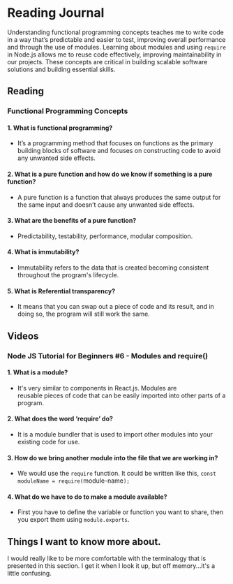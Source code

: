 # Reading Journal

Understanding functional programming concepts teaches me to write code in a way that’s predictable and easier to test, improving overall performance and through the use of  modules. Learning about modules and using `require` in Node.js allows me to reuse code effectively, improving maintainability in our projects. These concepts are critical in building scalable software solutions and building essential skills.

## Reading

### Functional Programming Concepts

#### 1. What is functional programming?

- It’s a programming method that focuses on functions as the primary building blocks of software and focuses on constructing code to avoid any unwanted side effects.

#### 2. What is a pure function and how do we know if something is a pure function?

- A pure function is a function that always produces the same output for the same input and doesn’t cause any unwanted side effects.

#### 3. What are the benefits of a pure function?

- Predictability, testability, performance, modular composition.

#### 4. What is immutability?

- Immutability refers to the data that is created becoming consistent throughout the program's lifecycle.

#### 5. What is Referential transparency?

- It means that you can swap out a piece of code and its result, and in doing so, the program will still work the same.

## Videos

### Node JS Tutorial for Beginners #6 - Modules and require()

#### 1. What is a module?

- It's very similar to components in React.js. Modules are reusable pieces of code that can be easily imported into other parts of a program.

#### 2. What does the word ‘require’ do?

- It is a module bundler that is used to import other modules into your existing code for use.

#### 3. How do we bring another module into the file that we are working in?

- We would use the `require` function. It could be written like this, `const moduleName = require(`module-name`);`

#### 4. What do we have to do to make a module available?

- First you have to define the variable or function you want to share, then you export them using `module.exports`.

## Things I want to know more about.

I would really like to be more comfortable with the terminalogy that is presented in this section. I get it when I look it up, but off memory...it's a little confusing.
